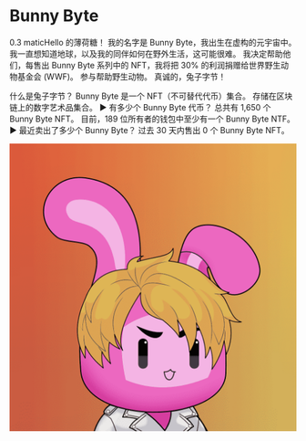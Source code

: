 # Bunny Byte

0.3 maticHello 的薄荷糖！ 我的名字是 Bunny Byte，我出生在虚构的元宇宙中。 我一直想知道地球，以及我的同伴如何在野外生活，这可能很难。 我决定帮助他们，每售出 Bunny Byte 系列中的 NFT，我将把 30% 的利润捐赠给世界野生动物基金会 (WWF)。 参与帮助野生动物。 真诚的，兔子字节！

什么是兔子字节？
Bunny Byte 是一个 NFT（不可替代代币）集合。 存储在区块链上的数字艺术品集合。
▶ 有多少个 Bunny Byte 代币？
总共有 1,650 个 Bunny Byte NFT。 目前，189 位所有者的钱包中至少有一个 Bunny Byte NTF。
▶ 最近卖出了多少个 Bunny Byte？
过去 30 天内售出 0 个 Bunny Byte NFT。

![nft](unnamed.png)
